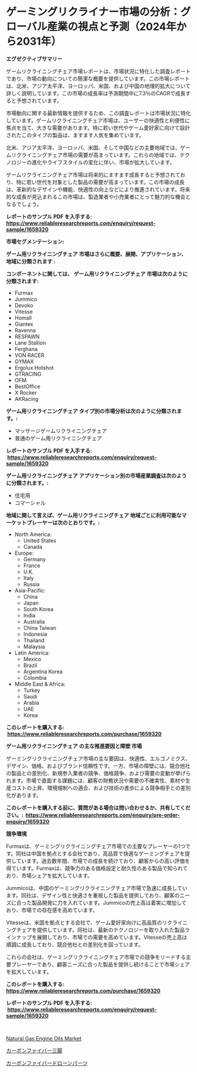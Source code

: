 <p><h1>ゲーミングリクライナー市場の分析：グローバル産業の視点と予測（2024年から2031年）</h1></p><p><strong>エグゼクティブサマリー</strong></p>
<p><p>ゲームリクライニングチェア市場レポートは、市場状況に特化した調査レポートであり、市場の動向についての簡潔な概要を提供しています。この市場レポートは、北米、アジア太平洋、ヨーロッパ、米国、および中国の地理的拡大について詳しく説明しています。この市場の成長率は予測期間中に7.3％のCAGRで成長すると予想されています。</p><p>市場動向に関する最新情報を提供するため、この調査レポートは市場状況に特化しています。ゲームリクライニングチェア市場は、ユーザーの快適性と利便性に焦点を当て、大きな需要があります。特に若い世代やゲーム愛好家に向けて設計されたこのタイプの製品は、ますます人気を集めています。</p><p>北米、アジア太平洋、ヨーロッパ、米国、そして中国などの主要地域では、ゲームリクライニングチェア市場の需要が高まっています。これらの地域では、テクノロジーの進化やライフスタイルの変化に伴い、市場が拡大しています。</p><p>ゲームリクライニングチェア市場は将来的にますます成長すると予想されており、特に若い世代を対象とした製品の需要が高まっています。この市場の成長は、革新的なデザインや機能、快適性の向上などにより推進されています。将来的な成長が見込まれるこの市場は、製造業者や小売業者にとって魅力的な機会となるでしょう。</p></p>
<p><strong>レポートのサンプル PDF を入手する: <a href="https://www.reliableresearchreports.com/enquiry/request-sample/1659320">https://www.reliableresearchreports.com/enquiry/request-sample/1659320</a></strong></p>
<p><strong>市場セグメンテーション:</strong></p>
<p><strong> ゲーム用リクライニングチェア 市場はさらに概要、展開、アプリケーション、地域に分類されます :</strong></p>
<p><strong>コンポーネントに関しては、 ゲーム用リクライニングチェア 市場は次のように分類されます: &nbsp;</strong></p>
<p><ul><li>Furmax</li><li>Jummico</li><li>Devoko</li><li>Vitesse</li><li>Homall</li><li>Giantex</li><li>Ravenna</li><li>RESPAWN</li><li>Lane Stallion</li><li>Ferghana</li><li>VON RACER</li><li>GYMAX</li><li>Ergolux Hotshot</li><li>GTRACING</li><li>OFM</li><li>BestOffice</li><li>X Rocker</li><li>AKRacing</li></ul></p>
<p><strong> ゲーム用リクライニングチェア タイプ別の市場分析は次のように分類されます。:</strong></p>
<p><ul><li>マッサージゲームリクライニングチェア</li><li>普通のゲーム用リクライニングチェア</li></ul></p>
<p><strong>レポートのサンプル PDF を入手する: &nbsp;<a href="https://www.reliableresearchreports.com/enquiry/request-sample/1659320">https://www.reliableresearchreports.com/enquiry/request-sample/1659320</a></strong></p>
<p><strong> ゲーム用リクライニングチェア アプリケーション別の市場産業調査は次のように分類されます。:</strong></p>
<p><ul><li>住宅用</li><li>コマーシャル</li></ul></p>
<p><strong>地域に関して言えば、ゲーム用リクライニングチェア 地域ごとに利用可能なマーケットプレーヤーは次のとおりです。:</strong></p>
<p><ul>
    <li>
        North America:
        <ul>
            <li>United States</li>
            <li>Canada</li>
        </ul>
    </li>
    <li>
        Europe:
        <ul>
            <li>Germany</li>
            <li>France</li>
            <li>U.K.</li>
            <li>Italy</li>
            <li>Russia</li>
        </ul>
    </li>
    <li>
        Asia-Pacific:
        <ul>
            <li>China</li>
            <li>Japan</li>
            <li>South Korea</li>
            <li>India</li>
            <li>Australia</li>
            <li>China Taiwan</li>
            <li>Indonesia</li>
            <li>Thailand</li>
            <li>Malaysia</li>
        </ul>
    </li>
    <li>
        Latin America:
        <ul>
            <li>Mexico</li>
            <li>Brazil</li>
            <li>Argentina Korea</li>
            <li>Colombia</li>
        </ul>
    </li>
    <li>
        Middle East & Africa:
        <ul>
            <li>Turkey</li>
            <li>Saudi</li>
            <li>Arabia</li>
            <li>UAE</li>
            <li>Korea</li>
        </ul>
    </li>
    </ul></p>
<p><strong>このレポートを購入する: &nbsp;<a href="https://www.reliableresearchreports.com/purchase/1659320">https://www.reliableresearchreports.com/purchase/1659320</a></strong></p>
<p><strong>ゲーム用リクライニングチェア の主な推進要因と障壁 市場</strong></p>
<p><p>ゲーミングリクライニングチェア市場の主な要因は、快適性、エルゴノミクス、デザイン、価格、およびブランド信頼性です。一方、市場の障壁には、競合他社の製品との差別化、新規参入業者の競争、価格競争、および需要の変動が挙げられます。市場で直面する課題には、顧客の財務状況や需要の不確実性、素材や生産コストの上昇、環境規制への適合、および技術の進歩による競争相手との差別化があります。</p></p>
<p><strong>このレポートを購入する前に、質問がある場合は問い合わせるか、共有してください。:&nbsp; <a href="https://www.reliableresearchreports.com/enquiry/pre-order-enquiry/1659320">https://www.reliableresearchreports.com/enquiry/pre-order-enquiry/1659320</a></strong></p>
<p><strong>競争環境</strong></p>
<p><p>Furmaxは、ゲーミングリクライニングチェア市場での主要なプレーヤーの1つです。同社は中国を拠点とする会社であり、高品質で快適なゲーミングチェアを提供しています。過去数年間、市場での成長を続けており、顧客からの高い評価を得ています。Furmaxは、競争力のある価格設定と耐久性のある製品で知られており、市場シェアを拡大しています。</p><p>Jummicoは、中国のゲーミングリクライニングチェア市場で急速に成長しています。同社は、デザイン性と快適さを重視した製品を提供しており、顧客のニーズに合った製品開発に力を入れています。Jummicoの売上高は着実に増加しており、市場での存在感を高めています。</p><p>Vitesseは、米国を拠点とする会社で、ゲーム愛好家向けに高品質のリクライニングチェアを提供しています。同社は、最新のテクノロジーを取り入れた製品ラインナップを展開しており、市場での需要を高めています。Vitesseの売上高は順調に成長しており、競合他社との差別化を図っています。</p><p>これらの会社は、ゲーミングリクライニングチェア市場での競争をリードする主要プレーヤーであり、顧客ニーズに合った製品を提供し続けることで市場シェアを拡大しています。</p></p>
<p><strong>このレポートを購入する: &nbsp; <a href="https://www.reliableresearchreports.com/purchase/1659320">https://www.reliableresearchreports.com/purchase/1659320</a></strong></p>
<p><strong>レポートのサンプル PDF を入手する: &nbsp;<a href="https://www.reliableresearchreports.com/enquiry/request-sample/1659320">https://www.reliableresearchreports.com/enquiry/request-sample/1659320</a></strong><strong></strong></p>
<p>&nbsp;</p>
<p><p><a href="https://circular-yam-9b9.notion.site/Insights-into-Natural-Gas-Engine-Oils-Market-Size-Analysing-Market-Share-Trends-and-Growth-from-2-053a21db55c447e6a0acb86eaf313e32">Natural Gas Engine Oils Market</a></p><p><a href="https://github.com/KaydenJohns1964/Market-Research-Report-List-1/blob/main/195406112609.md">カーボンファイバー三脚</a></p><p><a href="https://github.com/marbadji/Market-Research-Report-List-1/blob/main/810330812608.md">カーボンファイバードローンパーツ</a></p></p>